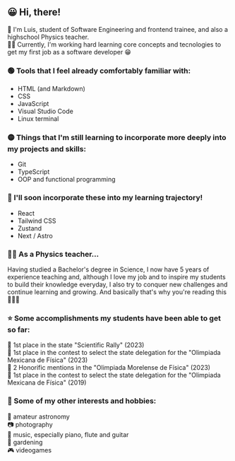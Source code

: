 ## 😀 Hi, there!
👦 I'm Luis, student of Software Engineering and frontend trainee, and also a highschool Physics teacher.<br>
👩‍💻 Currently, I'm working hard learning core concepts and tecnologies to get my first job as a software developer 😁

### 🟢 Tools that I feel already comfortably familiar with:
* HTML (and Markdown)
* CSS
* JavaScript
* Visual Studio Code
* Linux terminal

### 🟡 Things that I'm still learning to incorporate more deeply into my projects and skills:
* Git
* TypeScript
* OOP and functional programming

### 🔴 I'll soon incorporate these into my learning trajectory!
* React
* Tailwind CSS
* Zustand
* Next / Astro

### 👩‍🏫 As a Physics teacher...
Having studied a Bachelor's degree in Science, I now have 5 years of experience teaching and, although I love my job and to inspire my students to build their knowledge everyday, I also try to conquer new challenges and continue learning and growing. And basically that's why you're reading this 🙂💁‍♀️

### ⭐ Some accomplishments my students have been able to get so far:
🥇 1st place in the state "Scientific Rally" (2023)<br>
🥇 1st place in the contest to select the state delegation for the "Olimpiada Mexicana de Física" (2023)<br>
🏅 2 Honorific mentions in the "Olimpiada Morelense de Física" (2023)<br>
🥇 1st place in the contest to select the state delegation for the "Olimpiada Mexicana de Física" (2019)<br>

### 👀 Some of my other interests and hobbies:<br>
🔭 amateur astronomy<br>
📷 photography<br>
🎵 music, especially piano, flute and guitar<br>
🌱 gardening<br>
🎮 videogames<br>
